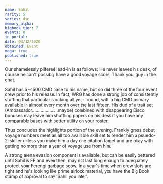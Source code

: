 ```yaml
---
name: Sahil
rarity: 5
series: dsc
memory_alpha:
bigbook_tier: 7
events: 0
in_portal:
date: 03/12/2020
obtained: Event
mega: true
published: true
---
```


Our shamelessly pilfered lead-in is as follows: He never leaves his desk, of course he can't possibly have a good voyage score. Thank you, guy in the chat.

Sahil has a ~1500 CMD base to his name, but so did three of the four event crew prior to his release. In fact, WRG has done a strong job of consistently stuffing that particular stocking all year 'round, with a big CMD primary available in almost every month over the last fifteen. His dud of a trait set (Ambassador.....................maybe) combined with disappearing Disco bonuses may leave him shuffling papers on his desk if you have any comparable bases with better utility on your roster.

Thus concludes the highlights portion of the evening. Frankly gross debut voyage numbers meet an all too available skill set to render him a psuedo-2-skiller unless you make him a day one citation target and are okay with getting no more than a year of voyage use from him.

A strong arena evasion component is available, but can be easily bettered until Sahil is FF and even then, may not last long enough to adequately protect your Ferengi garbage scow. In a year's time when crew slots are tight and he's looking like prime airlock material, you have the Big Book stamp of approval to say 'Sahil you later'.
